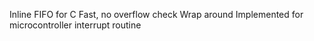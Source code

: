Inline FIFO for C
Fast, no overflow check
Wrap around
Implemented for microcontroller interrupt routine